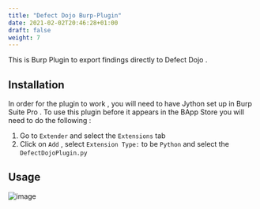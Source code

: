 ```yaml
---
title: "Defect Dojo Burp-Plugin"
date: 2021-02-02T20:46:28+01:00
draft: false
weight: 7
---
```



This is Burp Plugin to export findings directly to Defect Dojo .

Installation
------------

In order for the plugin to work , you will need to have Jython set up in
Burp Suite Pro . To use this plugin before it appears in the BApp Store
you will need to do the following :

1.  Go to `Extender` and select the `Extensions`
    tab
2.  Click on `Add` , select `Extension Type:` to
    be `Python` and select the `DefectDojoPlugin.py`

Usage
-----

![image](../../images/burp_plugin_usage.gif)
